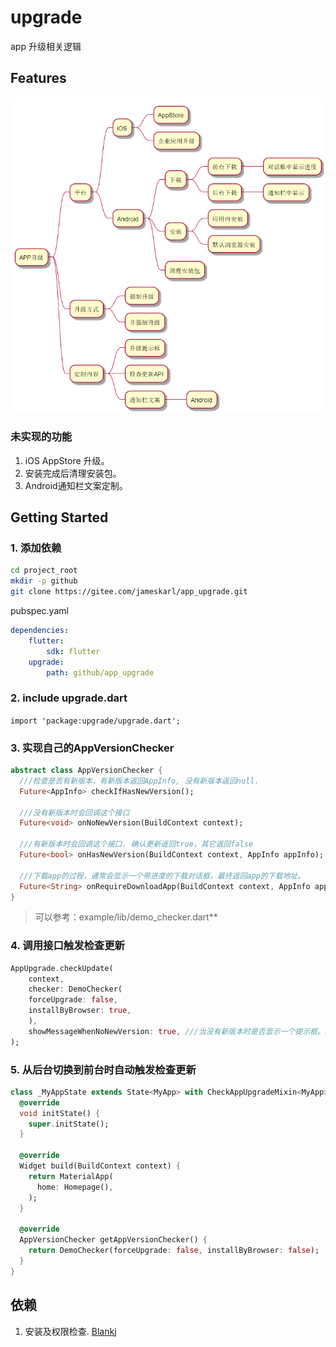 # upgrade

app 升级相关逻辑

## Features

![features](./out/docs/features/features.png)

### 未实现的功能

1. iOS AppStore 升级。
2. 安装完成后清理安装包。
3. Android通知栏文案定制。

## Getting Started

### 1. 添加依赖

```bash
cd project_root  
mkdir -p github
git clone https://gitee.com/jameskarl/app_upgrade.git
```

pubspec.yaml

```yaml
dependencies:
    flutter:
        sdk: flutter
    upgrade:
        path: github/app_upgrade
```

### 2. include upgrade.dart

`import 'package:upgrade/upgrade.dart';`

### 3. 实现自己的AppVersionChecker

```dart
abstract class AppVersionChecker {
  ///检查是否有新版本，有新版本返回AppInfo, 没有新版本返回null.
  Future<AppInfo> checkIfHasNewVersion();

  ///没有新版本时会回调这个接口
  Future<void> onNoNewVersion(BuildContext context);

  ///有新版本时会回调这个接口. 确认更新返回true，其它返回false
  Future<bool> onHasNewVersion(BuildContext context, AppInfo appInfo);

  ///下载app的过程，通常会显示一个带进度的下载对话框，最终返回app的下载地址。
  Future<String> onRequireDownloadApp(BuildContext context, AppInfo appInfo);
}
```

> 可以参考：example/lib/demo_checker.dart**

### 4. 调用接口触发检查更新

```dart
AppUpgrade.checkUpdate(
    context,
    checker: DemoChecker(
    forceUpgrade: false,
    installByBrowser: true,
    ),
    showMessageWhenNoNewVersion: true, ///当没有新版本时是否显示一个提示框。默认显示。
);
```

### 5. 从后台切换到前台时自动触发检查更新

```dart
class _MyAppState extends State<MyApp> with CheckAppUpgradeMixin<MyApp> {
  @override
  void initState() {
    super.initState();
  }

  @override
  Widget build(BuildContext context) {
    return MaterialApp(
      home: Homepage(),
    );
  }

  @override
  AppVersionChecker getAppVersionChecker() {
    return DemoChecker(forceUpgrade: false, installByBrowser: false);
  }
}
```

## 依赖

1. 安装及权限检查. [Blankj](https://github.com/Blankj/blankj.github.io)
